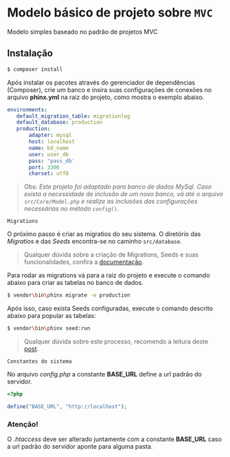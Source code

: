 # Modelo básico de projeto sobre `MVC`

Modelo simples baseado no padrão de projetos MVC

## Instalação ##


````bash
$ composer install
````

 Após instalar os pacotes através do gerenciador de dependências (Composer), crie um banco e insira suas configurações de conexões no arquivo __phinx.yml__ na raiz do projeto, como mostra o exemplo abaixo.

 ````yml
 environments:
    default_migration_table: migrationlog
    default_database: production
    production:
        adapter: mysql
        host: localhost
        name: bd_name
        user: user_db
        pass: 'pass_db'
        port: 3306
        charset: utf8
 ````
> Obs: _Este projeto foi adaptado para banco de dados MySql. Caso exista a necessidade de inclusão de um novo banco, vá até o arquivo `src/Core/Model.php` e realize as inclusões das configurações necessárias no método `config()`._

`Migrations`

O próximo passo é criar as migratios do seu sistema. O diretório das *Migratios* e das *Seeds* encontra-se no caminho `src/database`.

> Qualquer dúvida sobre a criação de Migrations, Seeds e suas funcionalidades, confira a [documentação](https://book.cakephp.org/3.0/en/phinx.html).

Para rodar as migrations vá para a raiz do projeto e execute o comando abaixo para criar as tabelas no banco de dados.

````bash
$ vendor\bin\phinx migrate -e production
````
Após isso, caso exista Seeds configuradas, execute o comando descrito abaixo para popular as tabelas:

````bash
$ vendor\bin\phinx seed:run
````

> Qualquer dúvida sobre este processo, recomendo a leitura deste [post](https://medium.com/@lira92/trabalhando-com-migrations-com-phinx-df0461e6182e).


`Constantes do sistema`

No arquivo _config.php_ a constante __BASE_URL__ define a url padrão do servidor. 
````php
<?php

define("BASE_URL", "http://localhost");

````
### Atenção!


O _.htaccess_ deve ser alterado juntamente com a constante __BASE_URL__ caso a url padrão do servidor aponte para alguma pasta.


